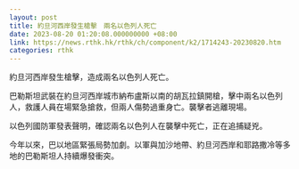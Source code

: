 ```yaml
---
layout: post
title: 約旦河西岸發生槍擊　兩名以色列人死亡
date: 2023-08-20 01:20:08.000000000 +08:00
link: https://news.rthk.hk/rthk/ch/component/k2/1714243-20230820.htm
categories: rthk
---
```


約旦河西岸發生槍擊，造成兩名以色列人死亡。

巴勒斯坦武裝在約旦河西岸城市納布盧斯以南的胡瓦拉鎮開槍，擊中兩名以色列人，救護人員在場緊急搶救，但兩人傷勢過重身亡。襲擊者逃離現場。

以色列國防軍發表聲明，確認兩名以色列人在襲擊中死亡，正在追捕疑兇。

今年以來，巴以地區緊張局勢加劇。以軍與加沙地帶、約旦河西岸和耶路撒冷等多地的巴勒斯坦人持續爆發衝突。
